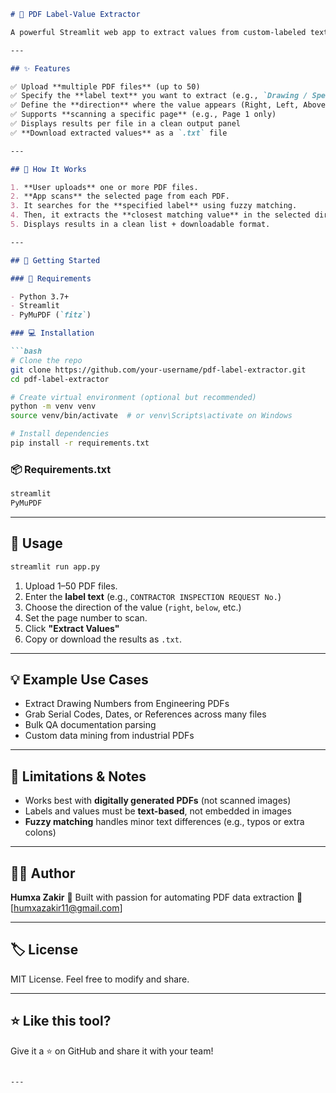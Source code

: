 ````markdown
# 📄 PDF Label-Value Extractor

A powerful Streamlit web app to extract values from custom-labeled text blocks across multiple PDF files — without relying on coordinates. Just specify a label and the direction (e.g., right, below), and this app does the rest!

---

## ✨ Features

✅ Upload **multiple PDF files** (up to 50)  
✅ Specify the **label text** you want to extract (e.g., `Drawing / Specification ref:`)  
✅ Define the **direction** where the value appears (Right, Left, Above, or Below)  
✅ Supports **scanning a specific page** (e.g., Page 1 only)  
✅ Displays results per file in a clean output panel  
✅ **Download extracted values** as a `.txt` file

---

## 🧠 How It Works

1. **User uploads** one or more PDF files.
2. **App scans** the selected page from each PDF.
3. It searches for the **specified label** using fuzzy matching.
4. Then, it extracts the **closest matching value** in the selected direction.
5. Displays results in a clean list + downloadable format.

---

## 🚀 Getting Started

### 🔧 Requirements

- Python 3.7+
- Streamlit
- PyMuPDF (`fitz`)

### 💻 Installation

```bash
# Clone the repo
git clone https://github.com/your-username/pdf-label-extractor.git
cd pdf-label-extractor

# Create virtual environment (optional but recommended)
python -m venv venv
source venv/bin/activate  # or venv\Scripts\activate on Windows

# Install dependencies
pip install -r requirements.txt
````

### 📦 Requirements.txt

```txt
streamlit
PyMuPDF
```

---

## 🚦 Usage

```bash
streamlit run app.py
```

1. Upload 1–50 PDF files.
2. Enter the **label text** (e.g., `CONTRACTOR INSPECTION REQUEST No.`)
3. Choose the direction of the value (`right`, `below`, etc.)
4. Set the page number to scan.
5. Click **"Extract Values"**
6. Copy or download the results as `.txt`.

---

## 💡 Example Use Cases

* Extract Drawing Numbers from Engineering PDFs
* Grab Serial Codes, Dates, or References across many files
* Bulk QA documentation parsing
* Custom data mining from industrial PDFs

---

## 🔐 Limitations & Notes

* Works best with **digitally generated PDFs** (not scanned images)
* Labels and values must be **text-based**, not embedded in images
* **Fuzzy matching** handles minor text differences (e.g., typos or extra colons)

---

## 👨‍💻 Author

**Humxa Zakir**
💬 Built with passion for automating PDF data extraction
📧 \[[humxazakir11@gmail.com](mailto:humxazakir11@gmail.com)]

---

## 🏷️ License

MIT License. Feel free to modify and share.

---

## ⭐️ Like this tool?

Give it a ⭐ on GitHub and share it with your team!

```

---